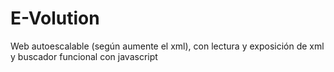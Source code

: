# E-Volution
Web autoescalable (según aumente el xml), con lectura y exposición de xml y buscador funcional con javascript
